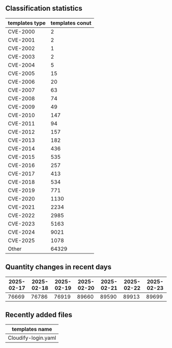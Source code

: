 ## Classification statistics
| templates type | templates conut | 
| --- | --- |
| CVE-2000 | 2 |
| CVE-2001 | 2 |
| CVE-2002 | 1 |
| CVE-2003 | 2 |
| CVE-2004 | 5 |
| CVE-2005 | 15 |
| CVE-2006 | 20 |
| CVE-2007 | 63 |
| CVE-2008 | 74 |
| CVE-2009 | 49 |
| CVE-2010 | 147 |
| CVE-2011 | 94 |
| CVE-2012 | 157 |
| CVE-2013 | 182 |
| CVE-2014 | 436 |
| CVE-2015 | 535 |
| CVE-2016 | 257 |
| CVE-2017 | 413 |
| CVE-2018 | 534 |
| CVE-2019 | 771 |
| CVE-2020 | 1130 |
| CVE-2021 | 2234 |
| CVE-2022 | 2985 |
| CVE-2023 | 5163 |
| CVE-2024 | 9021 |
| CVE-2025 | 1078 |
| Other | 64329 |
## Quantity changes in recent days
|2025-02-17 | 2025-02-18 | 2025-02-19 | 2025-02-20 | 2025-02-21 | 2025-02-22 | 2025-02-23|
|--- | ------ | ------ | ------ | ------ | ------ | ---|
|76669 | 76786 | 76919 | 89660 | 89590 | 89913 | 89699|
## Recently added files
| templates name | 
| --- |
| Cloudify-login.yaml |
